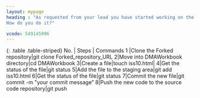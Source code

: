 ```yaml
---
layout: mypage
heading : "As requested from your lead you have started working on the defect fix . New files are being created that needs to be added to the source code repository https://github.com/AnjuMeleth/DMAWorkbook.git 
How do you do it?"

vcode: 549145996
---
```

{: .table .table-striped}
 No. | Steps | Commands 
 1 |Clone the Forked repository|git clone Forked_repository_URL 
2|Move into DMAWorkbook directory|cd DMAWorkbook
3|Create a file|touch iss10.html|
4|Get the status of the file|git status
5|Add the file to the staging area|git add iss10.html
6|Get the status of the file|git status
7|Commit the new file|git commit -m "your commit message”
8|Push the new code to the source code repository|git push


 
